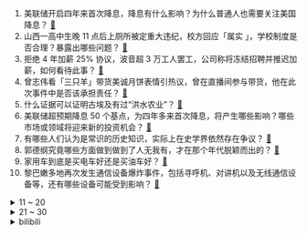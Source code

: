 1. 美联储开启四年来首次降息，降息有什么影响？为什么普通人也需要关注美国降息？ [:link:](https://www.zhihu.com/question/667483163)
2. 山西一高中生晚 11 点后上厕所被定重大违纪，校方回应「属实 」，学校制度是否合理？暴露出哪些问题？ [:link:](https://www.zhihu.com/question/667491692)
3. 拒绝 4 年加薪 25% 协议，波音超 3 万工人罢工，公司称将冻结招聘并推迟加薪，如何看待此事？ [:link:](https://www.zhihu.com/question/667416496)
4. 曾志伟看「三只羊」带货美诚月饼表情引热议，曾在直播间参与带货，他在此次事件中是否该承担责任？ [:link:](https://www.zhihu.com/question/667493102)
5. 什么证据可以证明古埃及有过“洪水农业”？ [:link:](https://www.zhihu.com/question/639045105)
6. 美联储超预期降息 50 个基点，为四年多来首次降息，将产生哪些影响？哪些市场或领域将迎来新的投资机会？ [:link:](https://www.zhihu.com/question/667533490)
7. 有哪些人们认为是常识的历史知识，实际上在史学界依然存在争议？ [:link:](https://www.zhihu.com/question/660981529)
8. 郭德纲究竟哪些方面做到做到了人无我有，才在那个年代脱颖而出的？ [:link:](https://www.zhihu.com/question/667267140)
9. 家用车到底是买电车好还是买油车好？ [:link:](https://www.zhihu.com/question/663364145)
10. 黎巴嫩多地再次发生通信设备爆炸事件，包括寻呼机、对讲机以及无线通信设备等，还有哪些设备可能受到影响？ [:link:](https://www.zhihu.com/question/667524758)
<details>
<summary>11 ~ 20</summary>

11. 美联储本轮降息，会导致国内随之降息，房价上涨吗？ [:link:](https://www.zhihu.com/question/666407591)
12. 美团王兴发布内部信称「 745 万骑手获得 800 亿报酬，450 万参加保障试点」，如何解读？ [:link:](https://www.zhihu.com/question/667466196)
13. 海河的水量那么小，天津是如何成为天子渡口的？ [:link:](https://www.zhihu.com/question/649710587)
14. 今年中秋节假期国内出游 1.07 亿人次，较 2019 年同期增长 6.3%，如何看待这一数据？ [:link:](https://www.zhihu.com/question/667501127)
15. 做导师的第一届博士好不好？ [:link:](https://www.zhihu.com/question/339449769)
16. 周星驰的御用配音演员石班瑜去世，享年 66 岁，他配过的哪些角色让你印象深刻？他的配音有哪些特点？ [:link:](https://www.zhihu.com/question/667514124)
17. ﻿女网红大屿山踩单车撞旅巴毙命，这起事故对大屿山地区的骑行安全有哪些警示作用？ [:link:](https://www.zhihu.com/question/667297358)
18. 为什么《英雄联盟》的比赛拿不出来锐雯了呢？ [:link:](https://www.zhihu.com/question/364259973)
19. 深耕一个领域与频繁轮岗，职场新人如何选择? [:link:](https://www.zhihu.com/question/663365660)
20. 既然外包不低人一等，为什么很多顶尖的程序员不去外包呢? [:link:](https://www.zhihu.com/question/664025182)
</details>
<details>
<summary>21 ~ 30</summary>

21. 我考上了公务员，男朋友一直考不上，只干了编外的工作，并且家境一般，家里不同意我们在一起怎么办? [:link:](https://www.zhihu.com/question/667263543)
22. 官方通报「三只羊」美诚月饼事件，有哪些细节值得关注？如何看待美诚食品公司月饼抽样结果全部合格？ [:link:](https://www.zhihu.com/question/667479804)
23. 有人提前发现了是红孩儿假扮的萍萍吗？ [:link:](https://www.zhihu.com/question/667343874)
24. 学习和打游戏本质上是一样的，对吗？ [:link:](https://www.zhihu.com/question/667176349)
25. 如何看待AMD宣布将CDNA和RDNA合并，并且暂时不开发高端GPU？ [:link:](https://www.zhihu.com/question/666873934)
26. 孩子中午在幼儿园午睡后，晚上回来一般都要到11点才睡，这该怎么办？ [:link:](https://www.zhihu.com/question/666120033)
27. 24-25 赛季欧冠，皇马 3:1 斯图加特，姆巴佩迎皇马生涯欧冠首球，吕迪格破门，如何评价本场比赛？ [:link:](https://www.zhihu.com/question/667457729)
28. ios18正式版已经出来了，建议升级嘛？ [:link:](https://www.zhihu.com/question/667376017)
29. 你觉得哪位作家虽然没有被入选过，但是已经达到了诺贝尔文学奖的水平？ [:link:](https://www.zhihu.com/question/667062539)
30. 为什么蒸汽机车曾经的运行速度并不明显低于内燃/电力机车，甚至是可以部分超过目前国内的D字头动车组列车？ [:link:](https://www.zhihu.com/question/55501259)
</details><details>
<summary>bilibili</summary>

</details>